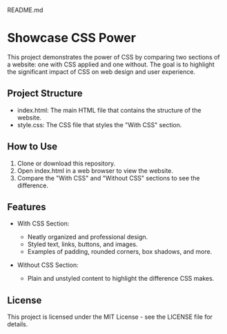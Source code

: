 README.md

# Showcase CSS Power

This project demonstrates the power of CSS by comparing two sections of a website: one with CSS applied and one without. The goal is to highlight the significant impact of CSS on web design and user experience.

## Project Structure

- index.html: The main HTML file that contains the structure of the website.
- style.css: The CSS file that styles the "With CSS" section.

## How to Use

1. Clone or download this repository.
2. Open index.html in a web browser to view the website.
3. Compare the "With CSS" and "Without CSS" sections to see the difference.

## Features

- With CSS Section:
  - Neatly organized and professional design.
  - Styled text, links, buttons, and images.
  - Examples of padding, rounded corners, box shadows, and more.

- Without CSS Section:
  - Plain and unstyled content to highlight the difference CSS makes.

## License

This project is licensed under the MIT License - see the LICENSE file for details.
